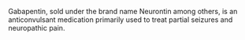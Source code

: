 Gabapentin, sold under the brand name Neurontin among others, is an anticonvulsant medication primarily used to treat partial seizures and neuropathic pain.